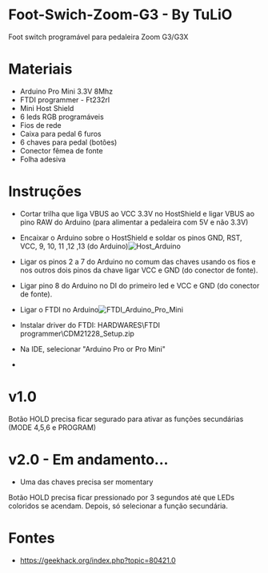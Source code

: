 # Foot-Swich-Zoom-G3 - By TuLiO
 Foot switch programável para pedaleira Zoom G3/G3X
 
 # Materiais
 - Arduino Pro Mini 3.3V 8Mhz
 - FTDI programmer - Ft232rl
 - Mini Host Shield
 - 6 leds RGB programáveis
 - Fios de rede
 - Caixa para pedal 6 furos
 - 6 chaves para pedal (botões)
 - Conector fêmea de fonte
 - Folha adesiva
 
 # Instruções
- Cortar trilha que liga VBUS ao VCC 3.3V no HostShield e ligar VBUS ao pino RAW do Arduino (para alimentar a pedaleira com 5V e não 3.3V)
- Encaixar o Arduino sobre o HostShield e soldar os pinos GND, RST, VCC, 9, 10, 11 ,12 ,13 (do Arduino)![Host_Arduino](https://user-images.githubusercontent.com/39657511/115168497-7e9f4000-a091-11eb-986a-f77b6ead15e7.jpg)

- Ligar os pinos 2 a 7 do Arduino no comum das chaves usando os fios e nos outros dois pinos da chave ligar VCC e GND (do conector de fonte).
- Ligar pino 8 do Arduino no DI do primeiro led e VCC e GND (do conector de fonte).
- Ligar o FTDI no Arduino![FTDI_Arduino_Pro_Mini](https://user-images.githubusercontent.com/39657511/115168390-14869b00-a091-11eb-9d7e-4a961123a829.png)
- Instalar driver do FTDI: HARDWARES\FTDI programmer\CDM21228_Setup.zip
- Na IDE, selecionar "Arduino Pro or Pro Mini"
- 

# v1.0

Botão HOLD precisa ficar segurado para ativar as funções secundárias (MODE 4,5,6 e PROGRAM)

# v2.0 - Em andamento...

- Uma das chaves precisa ser momentary

Botão HOLD precisa ficar pressionado por 3 segundos até que LEDs coloridos se acendam.
Depois, só selecionar a função secundária.

# Fontes
 - https://geekhack.org/index.php?topic=80421.0
